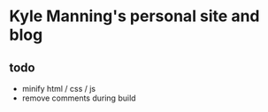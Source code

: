 # Kyle Manning's personal site and blog

## todo
* minify html / css / js
* remove comments during build
